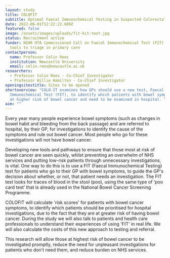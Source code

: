 ```yaml
---
layout: study
title: COLOFIT
subtitle: Optimal Faecal Immunochemical Testing in Suspected Colorectal Cancer
date: 2022-06-01T12:22:22.689Z
featured: false
image: /assets/images/uploads/fit-kit-test.jpg
status: Recruitment active
funder: NIHR HTA Commissioned Call on Faecal Immunochemical Test (FIT) based
  tools to triage in primary care
contactperson:
  name: Professor Colin Rees
  institution: Newcastle University
  email: colin.rees@newcastle.ac.uk
researchers:
  - Professor Colin Rees - Co-Chief Investigator
  - Professor Willie Hamilton - Co-Chief Investigator
openingsitestitle: Sites to be opened
shortoverview: "COLO-IT examines how GPs should use a new test, Faecal
  Immunochemical Test (FIT), to identify which patients with bowel symptoms, are
  at higher risk of bowel cancer and need to be examined in hospital. "
aim: ""
---
```

Every year many people experience bowel symptoms (such as changes in bowel habit and bleeding from the back passage) and are referred to hospital, by their GP, for investigations to identify the cause of the symptoms and rule out bowel cancer. Most people who go for these investigations will not have bowel cancer. 

Developing new tools and pathways to ensure that those most at risk of bowel cancer are seen quickly, whilst preventing an overwhelm of NHS services and putting low-risk patients through unnecessary investigations, is vital. One way to do this is to use a FIT (Faecal Immunochemical Testing) test for patients who go to their GP with bowel symptoms, to guide the GP's decision about whether, or not, that patient needs an investigation. The FIT test looks for traces of blood in the stool (poo), using the same type of ‘poo card test’ that is already used in the National Bowel Cancer Screening Programme. 

COLOFIT will calculate 'risk scores' for patients with bowel cancer symptoms, to identify which patients should be prioritised for hospital investigations, due to the fact that they are at greater risk of having bowel cancer. During the study we will also talk to patients and health care professionals to understand their experiences of using 'FIT' in real life. We will also calculate the costs of this new approach to testing and referral. 

This research will allow those at highest risk of bowel cancer to be investigated promptly, reduce the need for unpleasant investigations for patients who don’t need them, and reduce burden on NHS services.